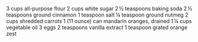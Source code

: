 3 cups all-purpose flour
2 cups white sugar
2 ½ teaspoons baking soda
2 ½ teaspoons ground cinnamon
1 teaspoon salt
¼ teaspoon ground nutmeg
2 cups shredded carrots
1 (11 ounce) can mandarin oranges, drained
1 ¼ cups vegetable oil
3 eggs
2 teaspoons vanilla extract
1 teaspoon grated orange zest